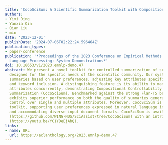 ```yaml
---
title: 'CocoSciSum: A Scientific Summarization Toolkit with Compositional Controllability'
authors:
- Yixi Ding
- Yanxia Qin
- Qian Liu
- min
date: '2023-12-01'
publishDate: '2024-07-06T02:22:24.596464Z'
publication_types:
- paper-conference
publication: '*Proceedings of the 2023 Conference on Empirical Methods in Natural
  Language Processing: System Demonstrations*'
doi: 10.18653/v1/2023.emnlp-demo.47
abstract: We present a novel toolkit for controlled summarization of scientific documents,
  designed for the specific needs of the scientific community. Our system generates
  summaries based on user preferences, adjusting key attributes specifically of length
  and keyword inclusion. A distinguishing feature is its ability to manage multiple
  attributes concurrently, demonstrating Compositional Controllability for Scientific
  Summarization (CocoSciSum). Benchmarked against the strong Flan-T5 baseline, CocoSciSum
  exhibits superior performance on both the quality of summaries generated and the
  control over single and multiple attributes. Moreover, CocoSciSum is a user-centric
  toolkit, supporting user preferences expressed in natural language instructions,
  and accommodating diverse input document formats. CocoSciSum is available on GitHub
  (https://github.com/WING-NUS/SciAssist/tree/CocoSciSum) with an introduction video
  (https://youtu.be/YC1YDeEjAbQ).
links:
- name: URL
  url: https://aclanthology.org/2023.emnlp-demo.47
---
```

